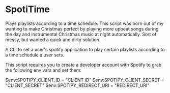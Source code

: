 # SpotiTime
Plays playlists according to a time schedule:
This script was born out of my wanting to make Christmas perfect by playing more upbeat songs during the day and instrumental Christmas music at night automatically.
Sort of messy, but wanted a quick and dirty solution.


A CLI to set a user's spotify application to play certain playlists according to a time schedule a user sets.

This script requires you to create a developer account with Spotify to grab the following env vars and set them:

$env:SPOTIPY_CLIENT_ID = "CLIENT ID"
$env:SPOTIPY_CLIENT_SECRET = "CLIENT_SECRET"
$env:SPOTIPY_REDIRECT_URI = "REDIRECT_URI"
